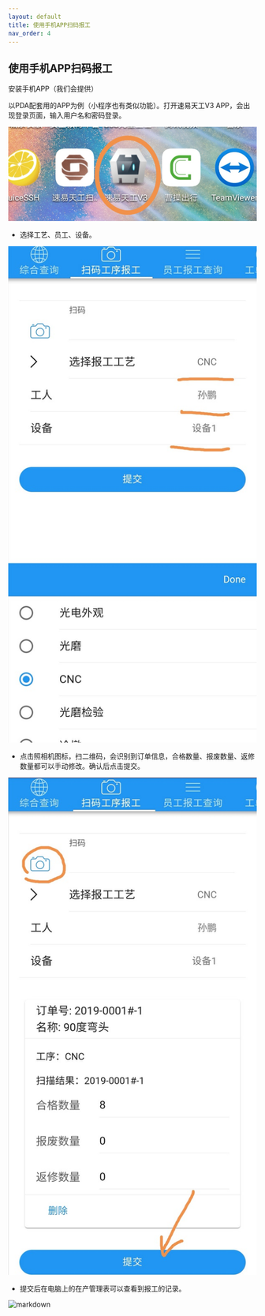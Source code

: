 ```yaml
---
layout: default
title: 使用手机APP扫码报工
nav_order: 4
---
```


## 使用手机APP扫码报工

安装手机APP（我们会提供）

以PDA配套用的APP为例（小程序也有类似功能）。打开速易天工V3 APP，会出现登录页面，输入用户名和密码登录。

![markdown](images/34.png)

- 选择工艺、员工、设备。

![markdown](images/31.png)

- 点击照相机图标，扫二维码，会识别到订单信息，合格数量、报废数量、返修数量都可以手动修改。确认后点击提交。

![markdown](images/32.png)

- 提交后在电脑上的在产管理表可以查看到报工的记录。

![markdown](images/33.png)